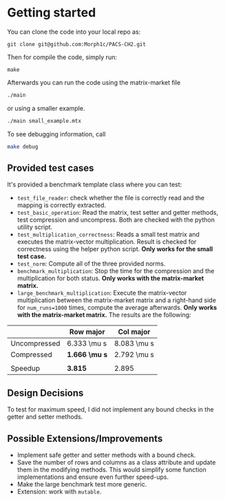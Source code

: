# Getting started
You can clone the code into your local repo as:
```shell
git clone git@github.com:Morph1c/PACS-CH2.git 
```
Then for compile the code, simply run:
```shell
make 
```
Afterwards you can run the code using the matrix-market file

```sh
./main
```

or using a smaller example.
```sh
./main small_example.mtx
```

To see debugging information, call
```sh
make debug
```

## Provided test cases
It's provided a benchmark template class where you can test:

- ``test_file_reader``: check whether the file is correctly read and the mapping is correctly extracted.
- ``test_basic_operation``: Read the matrix, test setter and getter methods,
test compression and uncompress. Both are checked with the python utility script.
- ``test_multiplication_correctness``: Reads a small test matrix and executes the matrix-vector 
multiplication. Result is checked for correctness using the helper python script. **Only works for the
small test case.**
- ``test_norm``: Compute all of the three provided norms.
- ``benchmark_multiplication``: Stop the time for the compression and the multiplication for both status.
**Only works with the matrix-market matrix.**
- ``large_benchmark_multiplication``: Execute the matrix-vector multiplication between the matrix-market
matrix and a right-hand side for ``num_runs=1000`` times, compute the average afterwards.
**Only works with the matrix-market matrix.** The results are the following:

| | Row major | Col major |
| ---  | --------- | --- |
| Uncompressed  | 6.333 \mu s | 8.083 \mu s  |
| Compressed  | **1.666 \mu s** | 2.792 \mu s  |
| | | |
| Speedup  | **3.815** | 2.895 |


## Design Decisions
To test for maximum speed, I did not implement any bound checks in the getter and
setter methods.

## Possible Extensions/Improvements
- Implement safe getter and setter methods with a bound check.
- Save the number of rows and columns as a class attribute and update them in the
modifying methods. This would simplify some function implementations and ensure
even further speed-ups.
- Make the large benchmark test more generic.
- Extension: work with ``mutable``.



